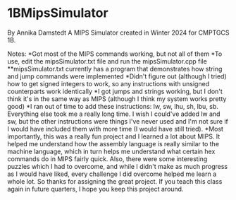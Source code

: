# 1BMipsSimulator
By Annika Damstedt
A MIPS Simulator created in Winter 2024 for CMPTGCS 1B.

Notes:
*Got most of the MIPS commands working, but not all of them
*To use, edit the mipsSimulator.txt file and run the mipsSimulator.cpp file
**mipsSimulator.txt currently has a program that demonstrates how string and jump commands were implemented
*Didn't figure out (although I tried) how to get signed integers to work, so any instructions with unsigned counterparts work identically
*I got jumps and strings working, but I don't think it's in the same way as MIPS (although I think my system works pretty good)
*I ran out of time to add these instructions: lw, sw, lhu, sh, lbu, sb. Everything else took me a really long time. I wish I could've added lw and sw, but the other instructions were things I've never used and I'm not sure if I would have included them with more time (I would have still tried). 
*Most importantly, this was a really fun project and I learned a lot about MIPS. It helped me understand how the assembly language is really similar to the machine language, which in turn helps me understand what certain hex commands do in MIPS fairly quick. Also, there were some interesting puzzles which I had to overcome, and while I didn't make as much progress as I would have liked, every challenge I did overcome helped me learn a whole lot. So thanks for assigning the great project. If you teach this class again in future quarters, I hope you keep this project around. 
